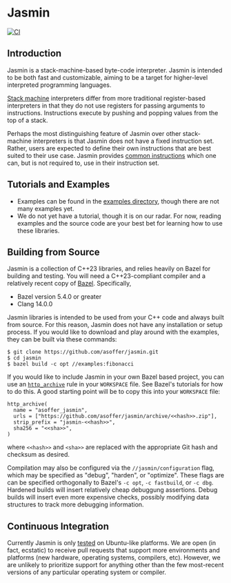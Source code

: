 # Jasmin
[![CI](https://github.com/asoffer/jasmin/actions/workflows/ci.yml/badge.svg)](https://github.com/asoffer/jasmin/actions/workflows/ci.yml)

## Introduction

Jasmin is a stack-machine-based byte-code interpreter. Jasmin is intended to be
both fast and customizable, aiming to be a target for higher-level interpreted
programming languages.

[Stack machine](https://en.wikipedia.org/wiki/Stack_machine) interpreters differ
from more traditional register-based interpreters in that they do not use
registers for passing arguments to instructions. Instructions execute by pushing
and popping values from the top of a stack.

Perhaps the most distinguishing feature of Jasmin over other stack-machine
interpreters is that Jasmin does not have a fixed instruction set. Rather, users
are expected to define their own instructions that are best suited to their use
case. Jasmin provides [common instructions](jasmin/instructions/) which one can,
but is not required to, use in their instruction set.

## Tutorials and Examples

* Examples can be found in the [examples directory](jasmin/examples/), though
  there are not many examples yet.
* We do not yet have a tutorial, though it is on our radar. For now, reading
  examples and the source code are your best bet for learning how to use these
  libraries.

## Building from Source

Jasmin is a collection of C++23 libraries, and relies heavily on Bazel for
building and testing. You will need a C++23-compliant compiler and a relatively
recent copy of [Bazel](https://bazel.build/). Specifically,

* Bazel version 5.4.0 or greater
* Clang 14.0.0

Jasmin libraries is intended to be used from your C++ code and always built from
source. For this reason, Jasmin does not have any installation or setup process.
If you would like to download and play around with the examples, they can be
built via these commands:

```
$ git clone https://github.com/asoffer/jasmin.git
$ cd jasmin
$ bazel build -c opt //examples:fibonacci
```

If you would like to include Jasmin in your own Bazel based project, you can
use an [`http_archive`](https://bazel.build/rules/lib/repo/http) rule in your
`WORKSPACE` file. See Bazel's tutorials for how to do this. A good starting
point will be to copy this into your `WORKSPACE` file:

```
http_archive(
  name = "asoffer_jasmin",
  urls = ["https://github.com/asoffer/jasmin/archive/<<hash>>.zip"],
  strip_prefix = "jasmin-<<hash>>",
  sha256 = "<<sha>>",
)
```
where `<<hash>>` and `<sha>>` are replaced with the appropriate Git hash and
checksum as desired.

Compilation may also be configured via the `//jasmin/configuration` flag, which
may be specified as "debug", "harden", or "optimize". These flags are can be
specified orthogonally to Bazel's `-c opt`, `-c fastbuild`, or `-c dbg`. Hardened
builds will insert relatively cheap debuggung assertions. Debug builds will insert
even more expensive checks, possibly modifying data structures to track more
debugging information.

## Continuous Integration

Currently Jasmin is only [tested](
https://github.com/asoffer/jasmin/actions?query=workflow%3ACI) on Ubuntu-like
platforms. We are open (in fact, ecstatic) to receive pull requests that support
more environments and platforms (new hardware, operating systems, compilers, etc).
However, we are unlikely to prioritize support for anything other than the few
most-recent versions of any particular operating system or compiler.
